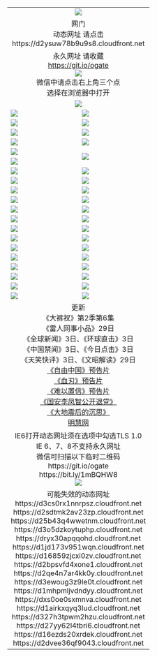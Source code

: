 ﻿<table>
  <tr></tr>
  <tr><td colspan=2 align=center><img src="https://cloud.githubusercontent.com/assets/11880933/13434984/f430fae2-e012-11e5-814f-c2df1e82b247.jpg" /></td></tr>
  <tr><td colspan=2 align=center>网门<br>动态网址 请点击
<br>https://d2ysuw78b9u9s8.cloudfront.net
    </td>
  </tr>
  <tr>
    <td colspan=2 align=center>永久网址 请收藏<br/><a href="https://git.io/ogate" target="_blank">https://git.io/ogate</a><br/><a href="https://d2ysuw78b9u9s8.cloudfront.net/Up/0WMGDL2.png" target="_blank"><img src="https://d2ysuw78b9u9s8.cloudfront.net/Up/0WMGD2.png"/></a>
    <br>微信中请点击右上角三个点<br>选择在浏览器中打开<br></td>
  </tr>
  <tr>
    <td colspan=2 align=center><a href="https://d2ysuw78b9u9s8.cloudfront.net/ogUP.aspx?name=0oGate.apk" target="_blank"><img src="https://d2ysuw78b9u9s8.cloudfront.net/Up/0WMAZ.jpg" /></a></td>
  </tr>
  <tr>
    <td><a href="https://d2ysuw78b9u9s8.cloudfront.net/ogNice.aspx" target="_blank"><img src="https://d2ysuw78b9u9s8.cloudfront.net/Up/0WCYY.jpg" /></a></td>
    <td><a href="https://d2ysuw78b9u9s8.cloudfront.net/onCO.aspx?ob=600%E4%BA%8B%E7%89%A9&op=%E5%A2%9E%E5%88%A0%E6%94%B9&args=WH1~%23%E7%B1%BB%E5%9E%8B6%E6%96%B0%E9%97%BB%7c%23%E7%B1%BB%E5%9E%8B6%E8%AF%84%E8%AE%BA&mode=" target="_blank"><img src="https://d2ysuw78b9u9s8.cloudfront.net/Up/0WZTT.jpg" /></a></td> 
  </tr>
  <tr>
    <td><a href="https://d2ysuw78b9u9s8.cloudfront.net/ogDY.aspx" target="_blank"><img src="https://d2ysuw78b9u9s8.cloudfront.net/Up/0FK.jpg" /></a></td>
    <td><a href="https://d2ysuw78b9u9s8.cloudfront.net/ogST.aspx" target="_blank"><img src="https://d2ysuw78b9u9s8.cloudfront.net/Up/0ST.jpg" /></a></td> 
  </tr>
  <tr>
    <!--td rowspan=2><a href="https://d2ysuw78b9u9s8.cloudfront.net/ogUP.aspx?name=WJ.mp4&count=T:1,480P:1" target="_blank"><img src="https://d2ysuw78b9u9s8.cloudfront.net/Up/WJ.jpg" /></a></td-->
    <td><a href="https://d2ysuw78b9u9s8.cloudfront.net/ogUP.aspx?name=11DKC.mp4&count=T:2,2:6,1:16" target="_blank"><img src="https://d2ysuw78b9u9s8.cloudfront.net/Up/11DKC.jpg" /></a></td> 
    <td><div><a href="https://d2ysuw78b9u9s8.cloudfront.net/ogUP.aspx?name=LRWS.mp4&count=7B:8,6B:44,5A:10,5B:35,4A:14,4B:19,3A:10,3B:26,2A:16,2B:21,1A:23,1B:29&current=7B:8" target="_blank"><img src="https://d2ysuw78b9u9s8.cloudfront.net/Up/LRWS.jpg" /></a></td>
   </tr>
  <tr>
    <td><a href="https://d2ysuw78b9u9s8.cloudfront.net/ogUP.aspx?name=LRSH.mp4&count=W:13,2:10" target="_blank"><img src="https://d2ysuw78b9u9s8.cloudfront.net/Up/LRSH.jpg" /></a></td>
    <td><a href="https://d2ysuw78b9u9s8.cloudfront.net/ogNiceVedio.aspx" target="_blank"><img src="https://d2ysuw78b9u9s8.cloudfront.net/Up/TGKDY.jpg" /></a></td>
  </tr>
  <tr>
    <td><a href="https://d2ysuw78b9u9s8.cloudfront.net/ogUP.aspx?name=JQR.mp4&count=2" target="_blank"><img src="https://d2ysuw78b9u9s8.cloudfront.net/Up/JQR.jpg" /></a></td>   
    <td rowspan=2><a href="https://d2ysuw78b9u9s8.cloudfront.net/ogUP.aspx?name=JP.mp4&count=9" target="_blank"><img src="https://d2ysuw78b9u9s8.cloudfront.net/Up/JP.jpg" /></td>
  </tr>
  <tr>
    <td><a href="https://d2ysuw78b9u9s8.cloudfront.net/ogUP.aspx?name=WH.mp4" target="_blank"><img src="https://d2ysuw78b9u9s8.cloudfront.net/Up/WH.jpg" /></a></td>
  </tr>
  <tr>
    <td><a href="https://d2ysuw78b9u9s8.cloudfront.net/ogUP.aspx?name=SSZJ.mp4&count=SP:6,480P:8" target="_blank"><img src="https://d2ysuw78b9u9s8.cloudfront.net/Up/SSZJ.jpg" /></a></td>
    <td><a href="https://d2ysuw78b9u9s8.cloudfront.net/ogUP.aspx?name=ZY.mp4&count=2015:16" target="_blank"><img src="https://d2ysuw78b9u9s8.cloudfront.net/Up/ZY.jpg" /></a</td>
  </tr>
  <tr>
    <td><a href="https://d2ysuw78b9u9s8.cloudfront.net/ogUP.aspx?name=XTFY.mp4&count=B:2,A:24" target="_blank"><img src="https://d2ysuw78b9u9s8.cloudfront.net/Up/XTFY.jpg" /></a></td>
    <td><a href="https://d2ysuw78b9u9s8.cloudfront.net/ogUP.aspx?name=1XQK.mp4&count=13" target="_blank"><img src="https://d2ysuw78b9u9s8.cloudfront.net/Up/1XQK.jpg" /></a</td>
  </tr>
  <tr>
    <td><a href="https://d2ysuw78b9u9s8.cloudfront.net/ogUP.aspx?name=1LYF.mp4&count=2" target="_blank"><img src="https://d2ysuw78b9u9s8.cloudfront.net/Up/1LYF0.jpg" /></a></td>
    <td><a href="https://d2ysuw78b9u9s8.cloudfront.net/ogUP.aspx?name=1ZGC.mp4&count=6" target="_blank"><img src="https://d2ysuw78b9u9s8.cloudfront.net/Up/1ZGC0.jpg" /></a></td>
  </tr>
  <tr>
    <td><a href="https://d2ysuw78b9u9s8.cloudfront.net/ogUP.aspx?name=1ZKM.mp4&count=3&current=3" target="_blank"><img src="https://d2ysuw78b9u9s8.cloudfront.net/Up/1ZKM0.jpg" /></a></td>  
    <td><a href="https://d2ysuw78b9u9s8.cloudfront.net/ogUP.aspx?name=1WWY.mp4&count=6&current=6" target="_blank"><img src="https://d2ysuw78b9u9s8.cloudfront.net/Up/1WWY0.jpg" /></a></td>
  </tr>
  <tr>
    <td><a href="https://d2ysuw78b9u9s8.cloudfront.net/ogUP.aspx?name=10JGY.mp4&count=3" target="_blank"><img src="https://d2ysuw78b9u9s8.cloudfront.net/Up/10JGY0.jpg" /></a></td>
    <td><a href="https://d2ysuw78b9u9s8.cloudfront.net/ogUP.aspx?name=10CYS.mp4&count=2" target="_blank"><img src="https://d2ysuw78b9u9s8.cloudfront.net/Up/10CYS0.jpg" /></a></td>
  </tr>
  <tr>
    <td><a href="https://d2ysuw78b9u9s8.cloudfront.net/ogUP.aspx?name=4SQQ.mp4&count=201603:3,201602:20,201601:21&current=201603:2" target="_blank"><img src="https://d2ysuw78b9u9s8.cloudfront.net/Up/4SQQ0.jpg"/></a></td>
    <td><a href="https://d2ysuw78b9u9s8.cloudfront.net/ogUP.aspx?name=4SHQ.mp4&count=201603:3,201602:27,201601:28&current=201603:3" target="_blank"><img src="https://d2ysuw78b9u9s8.cloudfront.net/Up/4SHQ0.jpg"/></a></td>
  </tr>
  <tr>
    <td><a href="https://d2ysuw78b9u9s8.cloudfront.net/ogUP.aspx?name=4SZG.mp4&count=201603:3,201602:21,201601:23&current=201603:2" target="_blank"><img src="https://d2ysuw78b9u9s8.cloudfront.net/Up/4SZG0.jpg"/></a></td>
    <td><a href="https://d2ysuw78b9u9s8.cloudfront.net/ogUP.aspx?name=4SDJ.mp4&count=201603A:3,201603B:3,201602A:24,201602B:7,201601A:48,201601B:6&current=201603A:2" target="_blank"><img src="https://d2ysuw78b9u9s8.cloudfront.net/Up/4SDJ0.jpg"/></a></td>
  </tr>
  <tr>
    <td><a href="https://d2ysuw78b9u9s8.cloudfront.net/ogUP.aspx?name=4CTX.mp4&count=201602:4,201601:4&current=201602:4" target="_blank"><img src="https://d2ysuw78b9u9s8.cloudfront.net/Up/4CTX0.jpg"/></a></td>
    <td><a href="https://d2ysuw78b9u9s8.cloudfront.net/ogUP.aspx?name=4CWZ.mp4&count=201602:4,201601:4&current=201602:4" target="_blank"><img src="https://d2ysuw78b9u9s8.cloudfront.net/Up/4CWZ0.jpg"/></a></td>
  </tr>
  <tr>
    <td><a href="https://d2ysuw78b9u9s8.cloudfront.net/onUP.aspx?name=https://dwsfx5awq5vcc.cloudfront.net/" target="_blank"><img src="https://d2ysuw78b9u9s8.cloudfront.net/Up/0DTW.jpg"/></a></td>
    <td><a href="https://d2ysuw78b9u9s8.cloudfront.net/onUP.aspx?name=https://d240ns8up8earz.cloudfront.net/acenter/" target="_blank"><img src="https://d2ysuw78b9u9s8.cloudfront.net/Up/0TDW.jpg" /></a></td>
  </tr>
  <tr>
    <td><a href="https://d2ysuw78b9u9s8.cloudfront.net/onUP.aspx?name=https://d4508d6vomz2p.cloudfront.net/gb/nsc413.htm" target="_blank"><img src="https://d2ysuw78b9u9s8.cloudfront.net/Up/0DJY.jpg" /></a></td>
    <td><a href="https://d2ysuw78b9u9s8.cloudfront.net/onUP.aspx?name=https://d3bxwq7vzudb5l.cloudfront.net/xtr/gb/prog204.html" target="_blank"><img src="https://d2ysuw78b9u9s8.cloudfront.net/Up/0XTR.jpg" /></a></td>
  </tr>
  <tr>
    <td><a href="https://d2ysuw78b9u9s8.cloudfront.net/onUP.aspx?name=https://d3aj00iefsmfgc.cloudfront.net/" target="_blank"><img src="https://d2ysuw78b9u9s8.cloudfront.net/Up/0MHW.jpg" /></a></td>
    <td><a href="https://d2ysuw78b9u9s8.cloudfront.net/onUP.aspx?name=https://d1lcj91uv80klr.cloudfront.net/" target="_blank"><img src="https://d2ysuw78b9u9s8.cloudfront.net/Up/0ZJW.jpg" /></a></td>
  </tr>
  <tr>
    <td><a href="https://d2ysuw78b9u9s8.cloudfront.net/ogUP.aspx?name=0FG.zip" target="_blank"><img src="https://d2ysuw78b9u9s8.cloudfront.net/Up/0FG.jpg" /></a></td>
    <td><a href="https://d2ysuw78b9u9s8.cloudfront.net/ogUP.aspx?name=0FGA.apk" target="_blank"><img src="https://d2ysuw78b9u9s8.cloudfront.net/Up/0FGA.jpg" /></a></td>
  </tr>
  <tr>
    <td><a href="https://d2ysuw78b9u9s8.cloudfront.net/ogUP.aspx?name=0U.zip" target="_blank"><img src="https://d2ysuw78b9u9s8.cloudfront.net/Up/0U.jpg" /></a></td>
    <td><a href="https://d2ysuw78b9u9s8.cloudfront.net/ogUP.aspx?name=0UA.apk" target="_blank"><img src="https://d2ysuw78b9u9s8.cloudfront.net/Up/0UA.jpg" /></a></td>
  </tr>
  <tr>
    <td><a href="https://d2ysuw78b9u9s8.cloudfront.net/ogUP.aspx?name=0iPPOTV.zip" target="_blank"><img src="https://d2ysuw78b9u9s8.cloudfront.net/Up/0iPPOTV.jpg" /></a></td>
    <td><a href="https://d2ysuw78b9u9s8.cloudfront.net/ogUP.aspx?name=0iNTD.apk" target="_blank"><img src="https://d2ysuw78b9u9s8.cloudfront.net/Up/0iNTD.jpg" /></a></td>
  </tr>
  <tr>
    <td colspan=2 align=center>更新<br>
      《大裤衩》第2季第6集<br>
      《雷人网事小品》29日<br>
      《全球新闻》3日、《环球直击》3日<br>
      《中国禁闻》3日、《今日点击》3日<br>
      《天笑快评》3日、《文昭解读》29日<br>
      <a href="https://d2ysuw78b9u9s8.cloudfront.net/ogUP.aspx?name=11ZYZG0.mp4" target="_blank">《自由中国》预告片</a><br>
      <a href="https://d2ysuw78b9u9s8.cloudfront.net/ogUP.aspx?name=11XR.mp4" target="_blank">《血刃》预告片</a><br>
      <a href="https://d2ysuw78b9u9s8.cloudfront.net/ogUP.aspx?name=11NYZX.mp4&count=2" target="_blank">《难以置信》预告片</a><br>
      <a href="https://d2ysuw78b9u9s8.cloudfront.net/ogUP.aspx?name=4LFZ.mp4" target="_blank">《国安李凤智公开退党》</a><br>
      <a href="https://d2ysuw78b9u9s8.cloudfront.net/ogUP.aspx?name=4DDZHDCS.mp4" target="_blank">《大地震后的沉思》</a><br>
      <a href="https://d2ysuw78b9u9s8.cloudfront.net/onUP.aspx?name=https://www.minghui.org/" target="_blank">明慧网</a></td>
    </td>
  </tr>
  <tr>
    <td colspan=2 align=center>IE6打开动态网址须在选项中勾选TLS 1.0<br/>IE 6、7、8不支持永久网址<br/>
      微信可扫描以下临时二维码<br/>https://git.io/ogate<br/>https://bit.ly/1mBQHW8<br/><a href="https://d2ysuw78b9u9s8.cloudfront.net/Up/0WMGDL3.png" target="_blank"><img src="https://d2ysuw78b9u9s8.cloudfront.net/Up/0WMGD3.png"/></a><br>
  </tr>
  <tr>
    <td colspan=2 align=center>可能失效的动态网址
<br>https://d3cs0rx1nnrpsz.cloudfront.net
<br>https://d2sdtmk2av23zp.cloudfront.net
<br>https://d25b43q4wwetnm.cloudfront.net
<br>https://d3o5dzkoytuphp.cloudfront.net
<br>https://dryx30apqqohd.cloudfront.net
<br>https://d1jd173v951wqn.cloudfront.net
<br>https://d16859zjcxi0zv.cloudfront.net
<br>https://d2bpsvfd4xone1.cloudfront.net
<br>https://d2qe4n7ar4kk0y.cloudfront.net
<br>https://d3ewoug3z9le0t.cloudfront.net
<br>https://d1mhpmljvdndyy.cloudfront.net
<br>https://dxs0oe0sxmnva.cloudfront.net
<br>https://d1airkxqyq3lud.cloudfront.net
<br>https://d327h3tpwm2hzu.cloudfront.net
<br>https://d27yy62l4tbri6.cloudfront.net
<br>https://d16ezds20xrdek.cloudfront.net
<br>https://d2dvee36qf9043.cloudfront.net
    </td>
  </tr>
</table>
